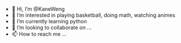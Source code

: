 - 👋 Hi, I’m @KaneWeng
- 👀 I’m interested in playing basketball, doing math, watching animes
- 🌱 I’m currently learning python
- 💞️ I’m looking to collaborate on ...
- 📫 How to reach me ...

<!---
KaneWeng/KaneWeng is a ✨ special ✨ repository because its `README.md` (this file) appears on your GitHub profile.
You can click the Preview link to take a look at your changes.
--->
